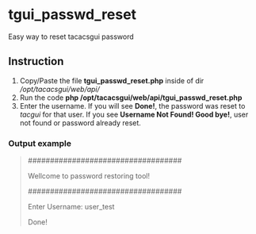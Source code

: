# tgui_passwd_reset
Easy way to reset tacacsgui password

## Instruction
1. Copy/Paste the file **tgui_passwd_reset.php** inside of dir */opt/tacacsgui/web/api/*
2. Run the code **php /opt/tacacsgui/web/api/tgui_passwd_reset.php**
3. Enter the username. If you will see **Done!**, the password was reset to *tacgui* for that user. If you see **Username Not Found! Good bye!**, user not found or password already reset.

### Output example
> ###################################
>
> Wellcome to password restoring tool!
>
> ###################################
> 
> Enter Username: user_test
> 
> Done!
